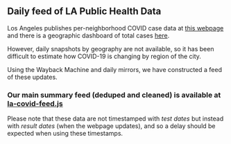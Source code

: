## Daily feed of LA Public Health Data

Los Angeles publishes per-neighborhood COVID case data at [this webpage](http://publichealth.lacounty.gov/media/Coronavirus/locations.htm) and there is a geographic dashboard of total cases [here](http://dashboard.publichealth.lacounty.gov/covid19_surveillance_dashboard/).

However, daily snapshots by geography are not available, so it has been difficult to estimate how COVID-19 is changing by region of the city. 

Using the Wayback Machine and daily mirrors, we have constructed a feed of these updates.

### Our main summary feed (deduped and cleaned) is available at [la-covid-feed.js](https://github.com/herf/la-covid/raw/master/la-covid-feed.csv)

Please note that these data are not timestamped with *test dates* but instead with *result dates* (when the webpage updates), and so a delay should be expected when using these timestamps.

